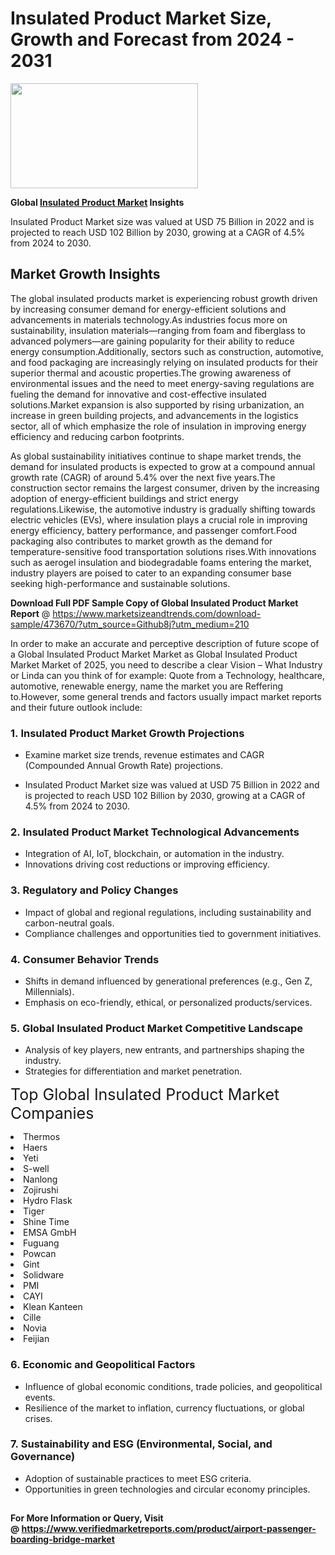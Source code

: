 <H1>Insulated Product Market Size, Growth and Forecast from 2024 - 2031</H1><img class="aligncenter size-medium wp-image-584254" src="https://thirdeyenews.in/wp-content/uploads/2024/09/Global-Market-Research-300x168.jpeg" alt="" width="300" height="168" /><p><strong>Global&nbsp;<a href="https://www.marketsizeandtrends.com/download-sample/473670/?utm_source=Github8j?utm_medium=210">Insulated Product Market</a> Insights</strong></p><p>Insulated Product Market size was valued at USD 75 Billion in 2022 and is projected to reach USD 102 Billion by 2030, growing at a CAGR of 4.5% from 2024 to 2030.</p><p><h2>Market Growth Insights</h2> <p>The global insulated products market is experiencing robust growth driven by increasing consumer demand for energy-efficient solutions and advancements in materials technology.As industries focus more on sustainability, insulation materials—ranging from foam and fiberglass to advanced polymers—are gaining popularity for their ability to reduce energy consumption.Additionally, sectors such as construction, automotive, and food packaging are increasingly relying on insulated products for their superior thermal and acoustic properties.The growing awareness of environmental issues and the need to meet energy-saving regulations are fueling the demand for innovative and cost-effective insulated solutions.Market expansion is also supported by rising urbanization, an increase in green building projects, and advancements in the logistics sector, all of which emphasize the role of insulation in improving energy efficiency and reducing carbon footprints.</p> <p>As global sustainability initiatives continue to shape market trends, the demand for insulated products is expected to grow at a compound annual growth rate (CAGR) of around 5.4% over the next five years.The construction sector remains the largest consumer, driven by the increasing adoption of energy-efficient buildings and strict energy regulations.Likewise, the automotive industry is gradually shifting towards electric vehicles (EVs), where insulation plays a crucial role in improving energy efficiency, battery performance, and passenger comfort.Food packaging also contributes to market growth as the demand for temperature-sensitive food transportation solutions rises.With innovations such as aerogel insulation and biodegradable foams entering the market, industry players are poised to cater to an expanding consumer base seeking high-performance and sustainable solutions.<p><span class=""><strong>Download Full PDF Sample Copy of Global Insulated Product Market Report</strong> @ <a href="https://www.marketsizeandtrends.com/download-sample/473670/?utm_source=Github8j?utm_medium=210" target="_blank">https://www.marketsizeandtrends.com/download-sample/473670/?utm_source=Github8j?utm_medium=210</a></span></p><p>In order to make an accurate and perceptive description of future scope of a Global&nbsp;Insulated Product Market Market as Global&nbsp;Insulated Product Market Market of 2025, you need to describe a clear Vision &ndash; What Industry or Linda can you think of for example: Quote from a Technology, healthcare, automotive, renewable energy, name the market you are Reffering to.However, some general trends and factors usually impact market reports and their future outlook include:</p><h3>1.&nbsp;<strong>Insulated Product Market Growth Projections</strong></h3><ul><li>Examine market size trends, revenue estimates and CAGR (Compounded Annual Growth Rate) projections.</li><li><p>Insulated Product Market size was valued at USD 75 Billion in 2022 and is projected to reach USD 102 Billion by 2030, growing at a CAGR of 4.5% from 2024 to 2030.</p></li></ul><h3>2.&nbsp;<strong>Insulated Product Market Technological Advancements</strong></h3><ul><li>Integration of AI, IoT, blockchain, or automation in the industry.</li><li>Innovations driving cost reductions or improving efficiency.</li></ul><h3>3.&nbsp;<strong>Regulatory and Policy Changes</strong></h3><ul><li>Impact of global and regional regulations, including sustainability and carbon-neutral goals.</li><li>Compliance challenges and opportunities tied to government initiatives.</li></ul><h3>4.&nbsp;<strong>Consumer Behavior Trends</strong></h3><ul><li>Shifts in demand influenced by generational preferences (e.g., Gen Z, Millennials).</li><li>Emphasis on eco-friendly, ethical, or personalized products/services.</li></ul><h3>5.&nbsp;<strong>Global Insulated Product Market Competitive Landscape</strong></h3><ul><li>Analysis of key players, new entrants, and partnerships shaping the industry.</li><li>Strategies for differentiation and market penetration.</li></ul><p data-pm-slice="1 1 []"><span style="color: inherit; font-family: inherit; font-size: 25px;">Top Global Insulated Product Market Companies</span></p><div class="" data-test-id=""><p><li>Thermos</li><li> Haers</li><li> Yeti</li><li> S-well</li><li> Nanlong</li><li> Zojirushi</li><li> Hydro Flask</li><li> Tiger</li><li> Shine Time</li><li> EMSA GmbH</li><li> Fuguang</li><li> Powcan</li><li> Gint</li><li> Solidware</li><li> PMI</li><li> CAYI</li><li> Klean Kanteen</li><li> Cille</li><li> Novia</li><li> Feijian</li></p></div><h3>6.&nbsp;<strong>Economic and Geopolitical Factors</strong></h3><ul><li>Influence of global economic conditions, trade policies, and geopolitical events.</li><li>Resilience of the market to inflation, currency fluctuations, or global crises.</li></ul><h3>7.&nbsp;<strong>Sustainability and ESG (Environmental, Social, and Governance)</strong></h3><ul><li>Adoption of sustainable practices to meet ESG criteria.</li><li>Opportunities in green technologies and circular economy principles.</li></ul><h2><strong style="font-size: 14px;">For More Information or Query, Visit @&nbsp;</strong><a style="background-color: #ffffff; font-size: 14px;" href="https://www.marketsizeandtrends.com/report/insulated-product-market/" target="_blank">https://www.verifiedmarketreports.com/product/airport-passenger-boarding-bridge-market</a></h2>